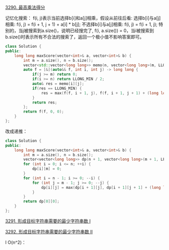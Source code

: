 [3290. 最高乘法得分](https://leetcode.cn/problems/maximum-multiplication-score/)

记忆化搜索：
f(i, j)表示当前选择b[i]和a[j]相乘，假设从前往后看:
选择b[i]与a[j]相乘: f(i, j) = f(i + 1, j + 1) + a[i] * b[j];
不选择b[i]与a[j]相乘: f(i, j) = f(i + 1, j);
特别的，当j被搜索到a.size()，说明已经搜完了, f(i, a.size()) = 0，当i被搜索到b.size()时表示所有不合法的搜索了，返回一个极小值不影响答案即可。

```c++
class Solution {
public:
    long long maxScore(vector<int>& a, vector<int>& b) {
        int m = a.size(), n = b.size();
        vector<std::vector<long long>> memo(n, vector<long long>(m, LLONG_MIN));
        auto f = [&](auto&& f, int i, int j) -> long long {
            if(j >= m) return 0;
            if(i >= n) return LLONG_MIN / 2;
            auto& res = memo[i][j];
            if(res == LLONG_MIN) {
                res = max(f(f, i + 1, j), f(f, i + 1, j + 1) + (long long)a[j] * b[i]);
            }
            return res;
        };
        return f(f, 0, 0);
    }
};
```

改成递推：

```c++
class Solution {
public:
    long long maxScore(vector<int>& a, vector<int>& b) {
        int m = a.size(), n = b.size();
        vector<vector<long long>> dp(n + 1, vector<long long>(m + 1, LLONG_MIN / 2));
        for (int i = 0; i <= n; ++i) {
            dp[i][m] = 0;
        }
        for (int i = n - 1; i >= 0; --i) {
            for (int j = m - 1; j >= 0; --j) {
                dp[i][j] = max(dp[i + 1][j], dp[i + 1][j + 1] + (long long)a[j] * b[i]);
            }
        }
        return dp[0][0];
    }
};
```

[3291. 形成目标字符串需要的最少字符串数 I](https://leetcode.cn/problems/minimum-number-of-valid-strings-to-form-target-i/)

[3292. 形成目标字符串需要的最少字符串数 II](https://leetcode.cn/problems/minimum-number-of-valid-strings-to-form-target-ii/)

I O(n^2)：

